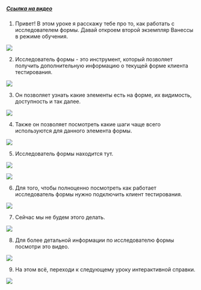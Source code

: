 ﻿##### [Ссылка на видео](https://youtu.be/rS7CsqxgKnE)

001. Привет! В этом уроке я расскажу тебе про то, как работать с исследователем формы. Давай откроем второй экземпляр Ванессы в режиме обучения.

![](https://vanessa-files.do.bit-erp.ru/Doc/1.2.040.1/MD/Глава05/images/000_КакРаботаетИсследовательФормы.png)

002. Исследователь формы - это инструмент, который позволяет получить дополнительную информацию о текущей форме клиента тестирования.

![](https://vanessa-files.do.bit-erp.ru/Doc/1.2.040.1/MD/Глава05/images/001_КакРаботаетИсследовательФормы.png)

003. Он позволяет узнать какие элементы есть на форме, их видимость, доступность и так далее.

![](https://vanessa-files.do.bit-erp.ru/Doc/1.2.040.1/MD/Глава05/images/002_КакРаботаетИсследовательФормы.png)

004. Также он позволяет посмотреть какие шаги чаще всего используются для данного элемента формы.

![](https://vanessa-files.do.bit-erp.ru/Doc/1.2.040.1/MD/Глава05/images/003_КакРаботаетИсследовательФормы.png)

005. Исследователь формы находится тут.

![](https://vanessa-files.do.bit-erp.ru/Doc/1.2.040.1/MD/Глава05/images/007_КакРаботаетИсследовательФормы.png)



![](https://vanessa-files.do.bit-erp.ru/Doc/1.2.040.1/MD/Глава05/images/016_КакРаботаетИсследовательФормы.png)

006. Для того, чтобы полноценно посмотреть как работает исследователь формы нужно подключить клиент тестирования.

![](https://vanessa-files.do.bit-erp.ru/Doc/1.2.040.1/MD/Глава05/images/024_КакРаботаетИсследовательФормы.png)

007. Сейчас мы не будем этого делать.

![](https://vanessa-files.do.bit-erp.ru/Doc/1.2.040.1/MD/Глава05/images/025_КакРаботаетИсследовательФормы.png)

008. Для более детальной информации по исследователю формы посмотри это видео.

![](https://vanessa-files.do.bit-erp.ru/Doc/1.2.040.1/MD/Глава05/images/026_КакРаботаетИсследовательФормы.png)

009. На этом всё, переходи к следующему уроку интерактивной справки.

![](https://vanessa-files.do.bit-erp.ru/Doc/1.2.040.1/MD/Глава05/images/027_КакРаботаетИсследовательФормы.png)
